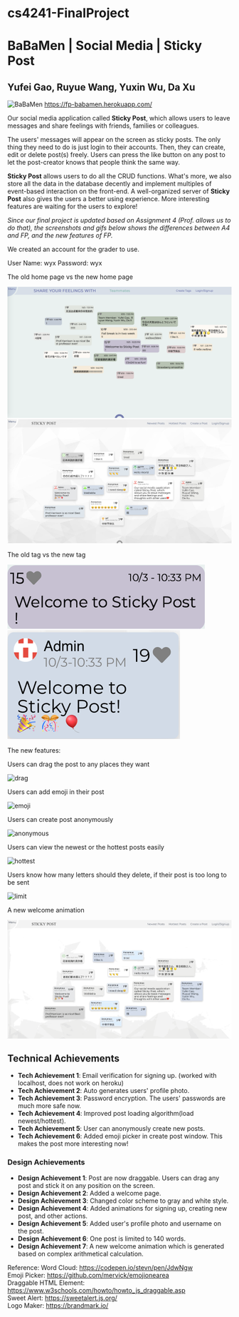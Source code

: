 # cs4241-FinalProject

# BaBaMen | Social Media | Sticky Post
## Yufei Gao, Ruyue Wang, Yuxin Wu, Da Xu 

![BaBaMen](/favicon.ico) https://fp-babamen.herokuapp.com/

Our social media application called **Sticky Post**, which allows users to leave messages and share feelings with friends, families or colleagues.

The users' messages will appear on the screen as sticky posts. The only thing they need to do is just login to their accounts. Then, they can create, edit or delete post(s) freely.  Users can press the like button on any post to let the post-creator knows that people think the same way. 

**Sticky Post** allows users to do all the CRUD functions. What's more, we also store all the data in the database decently and implement multiples of event-based interaction on the front-end. A well-organized server of **Sticky Post** also gives the users a better using experience. More interesting features are waiting for the users to explore!

*Since our final project is updated based on Assignment 4 (Prof. allows us to do that), the screenshots and gifs below shows the differences between A4 and FP, and the new features of FP.*

We created an account for the grader to use.

User Name: wyx
Password: wyx

The old home page vs the new home page

![oldHome](/Images/homePage.png)
![newHome](/Images/newHomePage.png)

The old tag vs the new tag

![oldTag](/Images/oldTag.png)
![newTag](/Images/newTag.png)

The new features:

Users can drag the post to any places they want

![drag](/Images/dragNew.gif)

Users can add emoji in their post

![emoji](/Images/emoji.gif)

Users can create post anonymously

![anonymous](/Images/anonymous.gif)

Users can view the newest or the hottest posts easily

![hottest](/Images/hottest.gif)

Users know how many letters should they delete, if their post is too long to be sent

![limit](/Images/limit.gif)

A new welcome animation

![welcomeAnimation](/Images/welcomeAnimation.gif)



## Technical Achievements
- **Tech Achievement 1**: Email verification for signing up. (worked with localhost, does not work on heroku)
- **Tech Achievement 2**: Auto generates users' profile photo.
- **Tech Achievement 3**: Password encryption. The users' passwords are much more safe now.
- **Tech Achievement 4**: Improved post loading algorithm(load newest/hottest). 
- **Tech Achievement 5**: User can anonymously create new posts. 
- **Tech Achievement 6**: Added emoji picker in create post window. This makes the post more interesting now!  

### Design Achievements
- **Design Achievement 1**: Post are now draggable. Users can drag any post and stick it on any position on the screen.  
- **Design Achievement 2**: Added a welcome page.  
- **Design Achievement 3**: Changed color scheme to gray and white style.  
- **Design Achievement 4**: Added animations for signing up, creating new post, and other actions.  
- **Design Achievement 5**: Added user's profile photo and username on the post.  
- **Design Achievement 6**: One post is limited to 140 words.  
- **Design Achievement 7**: A new welcome animation which is generated based on complex arithmetical calculation.

Reference:
Word Cloud: https://codepen.io/stevn/pen/JdwNgw  
Emoji Picker: https://github.com/mervick/emojionearea  
Draggable HTML Element: https://www.w3schools.com/howto/howto_js_draggable.asp  
Sweet Alert: https://sweetalert.js.org/  
Logo Maker: https://brandmark.io/  